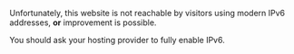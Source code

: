 
Unfortunately, this website is not reachable by visitors
using modern IPv6 addresses, <strong>or</strong> improvement is possible.

You should ask your hosting provider to fully enable IPv6.
